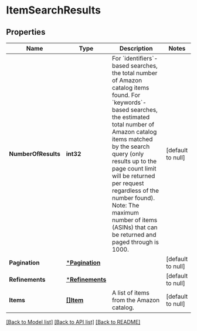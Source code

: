 # ItemSearchResults

## Properties
Name | Type | Description | Notes
------------ | ------------- | ------------- | -------------
**NumberOfResults** | **int32** | For &#x60;identifiers&#x60;-based searches, the total number of Amazon catalog items found. For &#x60;keywords&#x60;-based searches, the estimated total number of Amazon catalog items matched by the search query (only results up to the page count limit will be returned per request regardless of the number found).  Note: The maximum number of items (ASINs) that can be returned and paged through is 1000. | [default to null]
**Pagination** | [***Pagination**](Pagination.md) |  | [default to null]
**Refinements** | [***Refinements**](Refinements.md) |  | [default to null]
**Items** | [**[]Item**](Item.md) | A list of items from the Amazon catalog. | [default to null]

[[Back to Model list]](../README.md#documentation-for-models) [[Back to API list]](../README.md#documentation-for-api-endpoints) [[Back to README]](../README.md)

